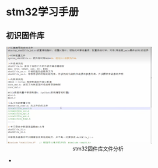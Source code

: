 # stm32学习手册
## 初识固件库

<img src="https://github.com/ack528/stm32/blob/master/readme/images/image-20230129104729443.png?raw=true" alt="stm32固件库文件分析" width="400px" />

<center>stm32固件库文件分析</center>

- 
